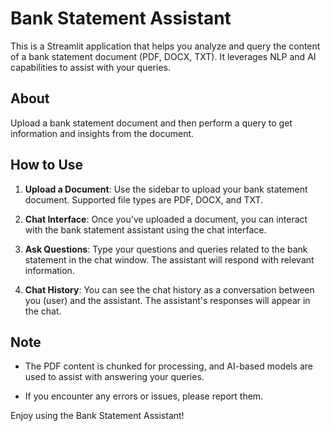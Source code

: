 # Bank Statement Assistant

This is a Streamlit application that helps you analyze and query the content of a bank statement document (PDF, DOCX, TXT). It leverages NLP and AI capabilities to assist with your queries.

## About
Upload a bank statement document and then perform a query to get information and insights from the document.

## How to Use

1. **Upload a Document**: Use the sidebar to upload your bank statement document. Supported file types are PDF, DOCX, and TXT.

2. **Chat Interface**: Once you've uploaded a document, you can interact with the bank statement assistant using the chat interface.

3. **Ask Questions**: Type your questions and queries related to the bank statement in the chat window. The assistant will respond with relevant information.

4. **Chat History**: You can see the chat history as a conversation between you (user) and the assistant. The assistant's responses will appear in the chat.

## Note
- The PDF content is chunked for processing, and AI-based models are used to assist with answering your queries.

- If you encounter any errors or issues, please report them.

Enjoy using the Bank Statement Assistant!
